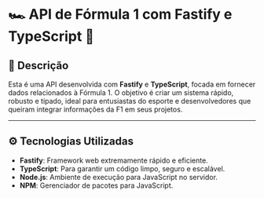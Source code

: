 # 🏎️ API de Fórmula 1 com Fastify e TypeScript 🚀

## 📖 Descrição  
Esta é uma API desenvolvida com **Fastify** e **TypeScript**, focada em fornecer dados relacionados à Fórmula 1. O objetivo é criar um sistema rápido, robusto e tipado, ideal para entusiastas do esporte e desenvolvedores que queiram integrar informações da F1 em seus projetos.

---

## ⚙️ Tecnologias Utilizadas  
- **Fastify**: Framework web extremamente rápido e eficiente.  
- **TypeScript**: Para garantir um código limpo, seguro e escalável.  
- **Node.js**: Ambiente de execução para JavaScript no servidor.  
- **NPM**: Gerenciador de pacotes para JavaScript.